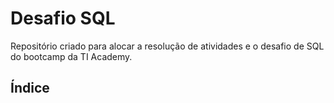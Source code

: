 # Desafio SQL
Repositório criado para alocar a resolução de atividades e o desafio de SQL do bootcamp da TI Academy.

## Índice

